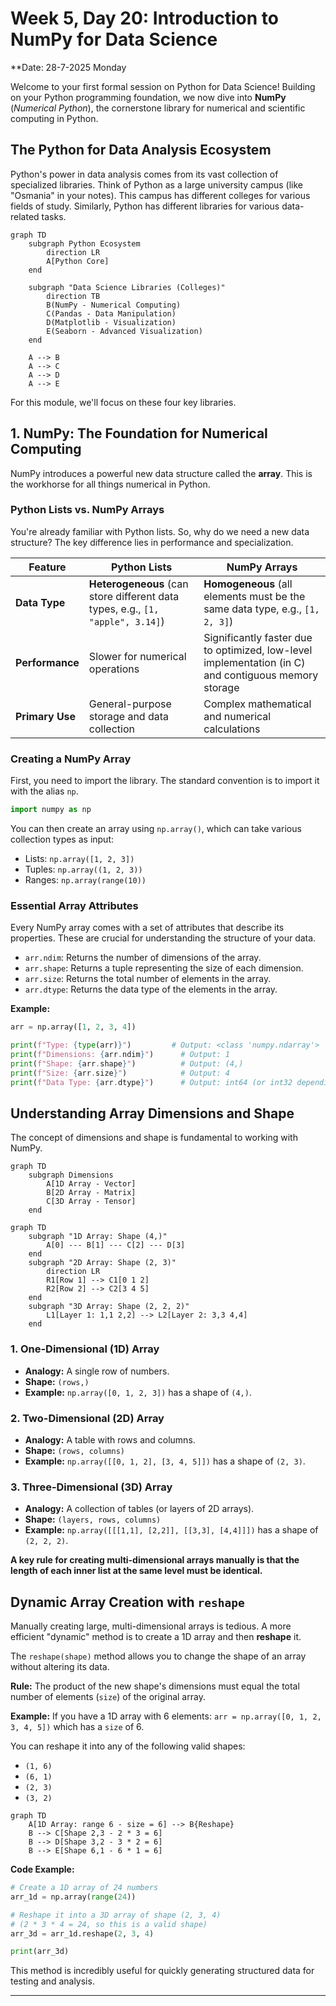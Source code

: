 # Week 5, Day 20: Introduction to NumPy for Data Science

**Date: 28-7-2025 Monday

Welcome to your first formal session on Python for Data Science! Building on your Python programming foundation, we now dive into **NumPy** (*Numerical Python*), the cornerstone library for numerical and scientific computing in Python.

## The Python for Data Analysis Ecosystem

Python's power in data analysis comes from its vast collection of specialized libraries. Think of Python as a large university campus (like "Osmania" in your notes). This campus has different colleges for various fields of study. Similarly, Python has different libraries for various data-related tasks.

```mermaid
graph TD
    subgraph Python Ecosystem
        direction LR
        A[Python Core]
    end

    subgraph "Data Science Libraries (Colleges)"
        direction TB
        B(NumPy - Numerical Computing)
        C(Pandas - Data Manipulation)
        D(Matplotlib - Visualization)
        E(Seaborn - Advanced Visualization)
    end

    A --> B
    A --> C
    A --> D
    A --> E
```

For this module, we'll focus on these four key libraries.

## 1. NumPy: The Foundation for Numerical Computing

NumPy introduces a powerful new data structure called the **array**. This is the workhorse for all things numerical in Python.

### Python Lists vs. NumPy Arrays

You're already familiar with Python lists. So, why do we need a new data structure? The key difference lies in performance and specialization.

| Feature | Python Lists | NumPy Arrays |
| --- | --- | --- |
| **Data Type** | **Heterogeneous** (can store different data types, e.g., `[1, "apple", 3.14]`) | **Homogeneous** (all elements must be the same data type, e.g., `[1, 2, 3]`) |
| **Performance** | Slower for numerical operations | Significantly faster due to optimized, low-level implementation (in C) and contiguous memory storage |
| **Primary Use** | General-purpose storage and data collection | Complex mathematical and numerical calculations |

### Creating a NumPy Array

First, you need to import the library. The standard convention is to import it with the alias `np`.

```python
import numpy as np
```

You can then create an array using `np.array()`, which can take various collection types as input:

*   Lists: `np.array([1, 2, 3])`
*   Tuples: `np.array((1, 2, 3))`
*   Ranges: `np.array(range(10))`

### Essential Array Attributes

Every NumPy array comes with a set of attributes that describe its properties. These are crucial for understanding the structure of your data.

*   `arr.ndim`: Returns the number of dimensions of the array.
*   `arr.shape`: Returns a tuple representing the size of each dimension.
*   `arr.size`: Returns the total number of elements in the array.
*   `arr.dtype`: Returns the data type of the elements in the array.

**Example:**

```python
arr = np.array([1, 2, 3, 4])

print(f"Type: {type(arr)}")         # Output: <class 'numpy.ndarray'>
print(f"Dimensions: {arr.ndim}")      # Output: 1
print(f"Shape: {arr.shape}")          # Output: (4,)
print(f"Size: {arr.size}")            # Output: 4
print(f"Data Type: {arr.dtype}")      # Output: int64 (or int32 depending on your system)
```

## Understanding Array Dimensions and Shape

The concept of dimensions and shape is fundamental to working with NumPy.

```mermaid
graph TD
    subgraph Dimensions
        A[1D Array - Vector]
        B[2D Array - Matrix]
        C[3D Array - Tensor]
    end
```

```mermaid
graph TD
    subgraph "1D Array: Shape (4,)"
        A[0] --- B[1] --- C[2] --- D[3]
    end
    subgraph "2D Array: Shape (2, 3)"
        direction LR
        R1[Row 1] --> C1[0 1 2]
        R2[Row 2] --> C2[3 4 5]
    end
    subgraph "3D Array: Shape (2, 2, 2)"
        L1[Layer 1: 1,1 2,2] --> L2[Layer 2: 3,3 4,4]
    end
```
### 1. One-Dimensional (1D) Array

*   **Analogy:** A single row of numbers.
*   **Shape:** `(rows,)`
*   **Example:** `np.array([0, 1, 2, 3])` has a shape of `(4,)`.

### 2. Two-Dimensional (2D) Array

*   **Analogy:** A table with rows and columns.
*   **Shape:** `(rows, columns)`
*   **Example:** `np.array([[0, 1, 2], [3, 4, 5]])` has a shape of `(2, 3)`.

### 3. Three-Dimensional (3D) Array

*   **Analogy:** A collection of tables (or layers of 2D arrays).
*   **Shape:** `(layers, rows, columns)`
*   **Example:** `np.array([[[1,1], [2,2]], [[3,3], [4,4]]])` has a shape of `(2, 2, 2)`.

**A key rule for creating multi-dimensional arrays manually is that the length of each inner list at the same level must be identical.**

## Dynamic Array Creation with `reshape`

Manually creating large, multi-dimensional arrays is tedious. A more efficient "dynamic" method is to create a 1D array and then **reshape** it.

The `reshape(shape)` method allows you to change the shape of an array without altering its data.

**Rule:** The product of the new shape's dimensions must equal the total number of elements (`size`) of the original array.

**Example:**
If you have a 1D array with 6 elements:
`arr = np.array([0, 1, 2, 3, 4, 5])` which has a `size` of 6.

You can reshape it into any of the following valid shapes:
*   `(1, 6)`
*   `(6, 1)`
*   `(2, 3)`
*   `(3, 2)`

```mermaid
graph TD
    A[1D Array: range 6 - size = 6] --> B{Reshape}
    B --> C[Shape 2,3 - 2 * 3 = 6]
    B --> D[Shape 3,2 - 3 * 2 = 6]
    B --> E[Shape 6,1 - 6 * 1 = 6]
```

**Code Example:**

```python
# Create a 1D array of 24 numbers
arr_1d = np.array(range(24))

# Reshape it into a 3D array of shape (2, 3, 4)
# (2 * 3 * 4 = 24, so this is a valid shape)
arr_3d = arr_1d.reshape(2, 3, 4)

print(arr_3d)
```

This method is incredibly useful for quickly generating structured data for testing and analysis.

---